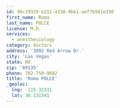 ```yaml
---
id: 96c19339-e211-4338-9bb1-aef76561e330
first_name: Roma
last_name: POLCE
license: M.D.
services:
  - anesthesiology
category: doctors
address: '3092 Red Arrow Dr.'
city: 'Las Vegas'
state: NV
zip: '89135'
phone: 702-750-9682
title: 'Roma POLCE'
_geoloc:
  lng: -115.32331
  lat: 36.131341
---
```

